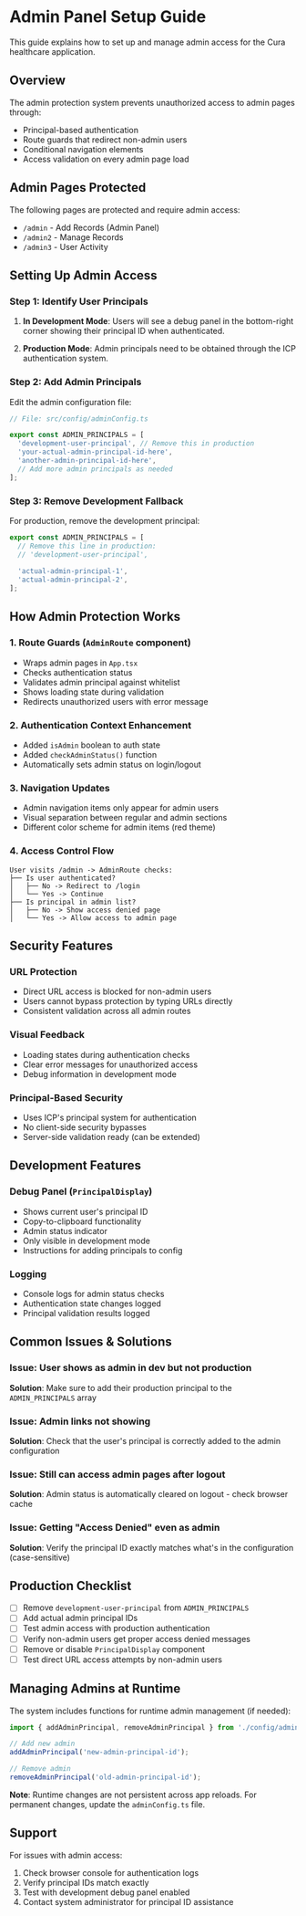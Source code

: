# Admin Panel Setup Guide

This guide explains how to set up and manage admin access for the Cura healthcare application.

## Overview

The admin protection system prevents unauthorized access to admin pages through:
- Principal-based authentication
- Route guards that redirect non-admin users
- Conditional navigation elements
- Access validation on every admin page load

## Admin Pages Protected

The following pages are protected and require admin access:
- `/admin` - Add Records (Admin Panel)
- `/admin2` - Manage Records
- `/admin3` - User Activity

## Setting Up Admin Access

### Step 1: Identify User Principals

1. **In Development Mode**: Users will see a debug panel in the bottom-right corner showing their principal ID when authenticated.

2. **Production Mode**: Admin principals need to be obtained through the ICP authentication system.

### Step 2: Add Admin Principals

Edit the admin configuration file:

```typescript
// File: src/config/adminConfig.ts

export const ADMIN_PRINCIPALS = [
  'development-user-principal', // Remove this in production
  'your-actual-admin-principal-id-here',
  'another-admin-principal-id-here',
  // Add more admin principals as needed
];
```

### Step 3: Remove Development Fallback

For production, remove the development principal:

```typescript
export const ADMIN_PRINCIPALS = [
  // Remove this line in production:
  // 'development-user-principal',
  
  'actual-admin-principal-1',
  'actual-admin-principal-2',
];
```

## How Admin Protection Works

### 1. Route Guards (`AdminRoute` component)
- Wraps admin pages in `App.tsx`
- Checks authentication status
- Validates admin principal against whitelist
- Shows loading state during validation
- Redirects unauthorized users with error message

### 2. Authentication Context Enhancement
- Added `isAdmin` boolean to auth state
- Added `checkAdminStatus()` function
- Automatically sets admin status on login/logout

### 3. Navigation Updates
- Admin navigation items only appear for admin users
- Visual separation between regular and admin sections
- Different color scheme for admin items (red theme)

### 4. Access Control Flow

```
User visits /admin -> AdminRoute checks:
├── Is user authenticated? 
│   ├── No -> Redirect to /login
│   └── Yes -> Continue
├── Is principal in admin list?
│   ├── No -> Show access denied page
│   └── Yes -> Allow access to admin page
```

## Security Features

### URL Protection
- Direct URL access is blocked for non-admin users
- Users cannot bypass protection by typing URLs directly
- Consistent validation across all admin routes

### Visual Feedback
- Loading states during authentication checks
- Clear error messages for unauthorized access
- Debug information in development mode

### Principal-Based Security
- Uses ICP's principal system for authentication
- No client-side security bypasses
- Server-side validation ready (can be extended)

## Development Features

### Debug Panel (`PrincipalDisplay`)
- Shows current user's principal ID
- Copy-to-clipboard functionality
- Admin status indicator
- Only visible in development mode
- Instructions for adding principals to config

### Logging
- Console logs for admin status checks
- Authentication state changes logged
- Principal validation results logged

## Common Issues & Solutions

### Issue: User shows as admin in dev but not production
**Solution**: Make sure to add their production principal to the `ADMIN_PRINCIPALS` array

### Issue: Admin links not showing
**Solution**: Check that the user's principal is correctly added to the admin configuration

### Issue: Still can access admin pages after logout
**Solution**: Admin status is automatically cleared on logout - check browser cache

### Issue: Getting "Access Denied" even as admin
**Solution**: Verify the principal ID exactly matches what's in the configuration (case-sensitive)

## Production Checklist

- [ ] Remove `development-user-principal` from `ADMIN_PRINCIPALS`
- [ ] Add actual admin principal IDs
- [ ] Test admin access with production authentication
- [ ] Verify non-admin users get proper access denied messages
- [ ] Remove or disable `PrincipalDisplay` component
- [ ] Test direct URL access attempts by non-admin users

## Managing Admins at Runtime

The system includes functions for runtime admin management (if needed):

```typescript
import { addAdminPrincipal, removeAdminPrincipal } from './config/adminConfig';

// Add new admin
addAdminPrincipal('new-admin-principal-id');

// Remove admin
removeAdminPrincipal('old-admin-principal-id');
```

**Note**: Runtime changes are not persistent across app reloads. For permanent changes, update the `adminConfig.ts` file.

## Support

For issues with admin access:
1. Check browser console for authentication logs
2. Verify principal IDs match exactly
3. Test with development debug panel enabled
4. Contact system administrator for principal ID assistance